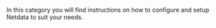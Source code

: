 <!--
title: "Setup"
sidebar_label: "Setup"
custom_edit_url: "https://github.com/netdata/netdata/blob/master/docs/category-overview-pages/setup-overview.md"
learn_status: "Published"
learn_rel_path: "Setup"
sidebar_position: 30
-->

In this category you will find instructions on how to configure and setup Netdata to suit your needs.